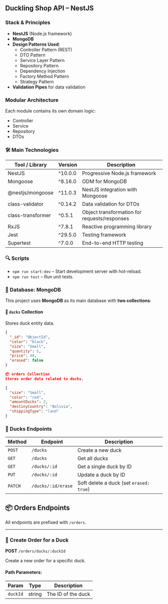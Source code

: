 ## Duckling Shop API – NestJS

### Stack & Principles

- **NestJS** (Node.js framework)
- **MongoDB**
- **Design Patterns Used**:
  - Controller Pattern (REST)
  - DTO Pattern
  - Service Layer Pattern
  - Repository Pattern
  - Dependency Injection
  - Factory Method Pattern
  - Strategy Pattern
- **Validation Pipes** for data validation

### Modular Architecture

Each module contains its own domain logic:

- Controller
- Service
- Repository
- DTOs

### 🛠 Main Technologies

| Tool / Library    | Version | Description                                  |
| ----------------- | ------- | -------------------------------------------- |
| NestJS            | ^10.0.0 | Progressive Node.js framework                |
| Mongoose          | ^8.16.0 | ODM for MongoDB                              |
| @nestjs/mongoose  | ^11.0.3 | NestJS integration with Mongoose             |
| class-validator   | ^0.14.2 | Data validation for DTOs                     |
| class-transformer | ^0.5.1  | Object transformation for requests/responses |
| RxJS              | ^7.8.1  | Reactive programming library                 |
| Jest              | ^29.5.0 | Testing framework                            |
| Supertest         | ^7.0.0  | End-to-end HTTP testing                      |

### 🔍 Scripts

- `npm run start:dev` – Start development server with hot-reload.
- `npm run test` – Run unit tests.

### 📂 Database: MongoDB

This project uses **MongoDB** as its main database with **two collections**:

#### 🦆 `ducks` Collection

Stores duck entity data.

```json
{
  "_id": "ObjectId",
  "color": "black",
  "size": "Small",
  "quantity": 5,
  "price": 40,
  "erased": false
}

📦 orders Collection
Stores order data related to ducks.

{
  "size": "Small",
  "color": "red",
  "amountDucks": 2,
  "destinyCountry": "Bolivia",
  "shippingType": "land"
}
```

### 🦆 Ducks Endpoints

| Method  | Endpoint           | Description                             |
| ------- | ------------------ | --------------------------------------- |
| `POST`  | `/ducks`           | Create a new duck                       |
| `GET`   | `/ducks`           | Get all ducks                           |
| `GET`   | `/ducks/:id`       | Get a single duck by ID                 |
| `PUT`   | `/ducks/:id`       | Update a duck by ID                     |
| `PATCH` | `/ducks/:id/erase` | Soft delete a duck (set `erased: true`) |

## 📦 Orders Endpoints

All endpoints are prefixed with `/orders`.

---

### 📌 Create Order for a Duck

**POST** `/orders/ducks/:duckId`

Create a new order for a specific duck.

#### Path Parameters:

| Param    | Type   | Description        |
| -------- | ------ | ------------------ |
| `duckId` | string | The ID of the duck |
